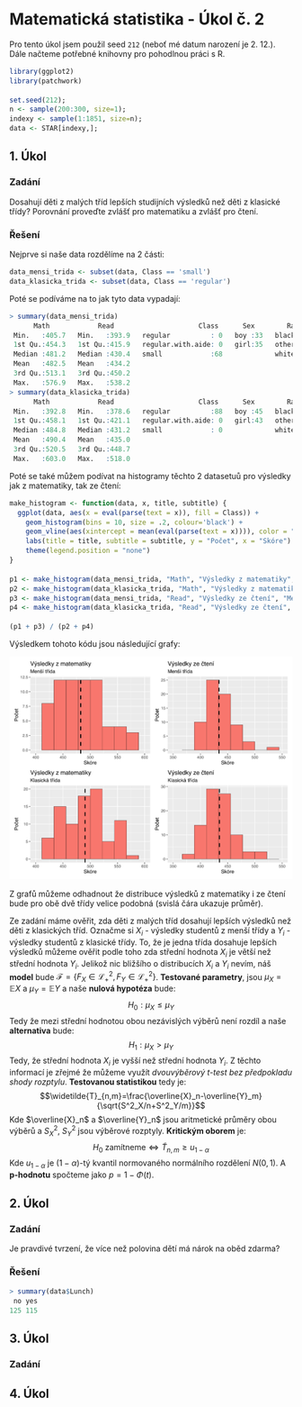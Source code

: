 # Matematická statistika - Úkol č. 2
Pro tento úkol jsem použil seed `212` (neboť mé datum narození je 2. 12.). Dále načteme potřebné knihovny pro pohodlnou práci s R.
```r
library(ggplot2)
library(patchwork)

set.seed(212);
n <- sample(200:300, size=1);
indexy <- sample(1:1851, size=n);
data <- STAR[indexy,];
```
## 1. Úkol
### Zadání
Dosahují děti z malých tříd lepších studijních výsledků než děti z klasické třídy? Porovnání proveďte zvlášť pro matematiku a zvlášť pro čtení.
### Řešení
Nejprve si naše data rozdělíme na 2 části:
```r
data_mensi_trida <- subset(data, Class == 'small')
data_klasicka_trida <- subset(data, Class == 'regular')
```
Poté se podíváme na to jak tyto data vypadají:
```r
> summary(data_mensi_trida)
      Math            Read                     Class      Sex        Race    Lunch   
 Min.   :405.7   Min.   :393.9   regular          : 0   boy :33   black:26   no :39  
 1st Qu.:454.3   1st Qu.:415.9   regular.with.aide: 0   girl:35   other: 0   yes:29  
 Median :481.2   Median :430.4   small            :68             white:42           
 Mean   :482.5   Mean   :434.2                                                       
 3rd Qu.:513.1   3rd Qu.:450.2                                                       
 Max.   :576.9   Max.   :538.2                                                       
> summary(data_klasicka_trida)
      Math            Read                     Class      Sex        Race    Lunch   
 Min.   :392.8   Min.   :378.6   regular          :88   boy :45   black:26   no :48  
 1st Qu.:458.1   1st Qu.:421.1   regular.with.aide: 0   girl:43   other: 0   yes:40  
 Median :484.8   Median :431.2   small            : 0             white:62           
 Mean   :490.4   Mean   :435.0                                                       
 3rd Qu.:520.5   3rd Qu.:448.7                                                       
 Max.   :603.0   Max.   :518.0       
```
Poté se také můžem podívat na histogramy těchto 2 datasetuů pro výsledky jak z matematiky, tak ze čtení:
```r
make_histogram <- function(data, x, title, subtitle) {
  ggplot(data, aes(x = eval(parse(text = x)), fill = Class)) +
    geom_histogram(bins = 10, size = .2, colour='black') +
    geom_vline(aes(xintercept = mean(eval(parse(text = x)))), color = "black", linetype = "dashed", size=1) +
    labs(title = title, subtitle = subtitle, y = "Počet", x = "Skóre") +
    theme(legend.position = "none")
}

p1 <- make_histogram(data_mensi_trida, "Math", "Výsledky z matematiky", "Menší třída") + xlim(400, 600)
p2 <- make_histogram(data_klasicka_trida, "Math", "Výsledky z matematiky", "Klasická třída") + xlim(400, 600)
p3 <- make_histogram(data_mensi_trida, "Read", "Výsledky ze čtení", "Menší třída") + xlim(350, 550)
p4 <- make_histogram(data_klasicka_trida, "Read", "Výsledky ze čtení", "Klasická třída") + xlim(350, 550)

(p1 + p3) / (p2 + p4)
```
Výsledkem tohoto kódu jsou následující grafy:

![Graf](https://raw.githubusercontent.com/vhotmar/school-stackedit/main/ms_plot_01_01.svg?t=2)

Z grafů můžeme odhadnout že distribuce výsledků z matematiky i ze čtení bude pro obě dvě třídy velice podobná (svislá čára ukazuje průměr).

Ze zadání máme ověřit, zda děti z malých tříd dosahují lepších výsledků než děti z klasických tříd. Označme si $X_i$ - výsledky studentů z menší třídy a $Y_i$ - výsledky studentů z klasické třídy. To, že je jedna třída dosahuje lepších výsledků můžeme ověřit podle toho zda střední hodnota $X_i$ je větší než střední hodnota $Y_i$. Jelikož nic bližšího o distribucích $X_i$ a $Y_i$ nevím, náš **model** bude $\mathcal{F}=\lbrace F_X \in \mathcal{L}^2_+, F_Y \in \mathcal{L}^2_+ \rbrace$. **Testované parametry**, jsou $\mu_{X}=\mathbb{E}X$ a $\mu_{Y}=\mathbb{E}Y$ a naše **nulová hypotéza** bude:
$$H_0: \mu_{X}\le\mu_{Y}$$
Tedy že mezi střední hodnotou obou nezávislých výběrů není rozdíl a naše **alternativa** bude:
$$H_1: \mu_{X}>\mu_{Y}$$
Tedy, že střední hodnota $X_i$ je vyšší než střední hodnota $Y_i$. Z těchto informací je zřejmé že můžeme využít *dvouvýběrový t-test bez předpokladu shody rozptylu*. **Testovanou statistikou** tedy je:
$$\widetilde{T}_{n,m}=\frac{\overline{X}_n-\overline{Y}_m}{\sqrt{S^2_X/n+S^2_Y/m}}$$
Kde $\overline{X}_n$ a $\overline{Y}_n$ jsou aritmetické průměry obou výběrů a $S^2_X$, $S^2_Y$ jsou výběrové rozptyly. **Kritickým oborem** je:
$$H_0 \text{ zamítneme} \iff \widetilde{T}_{n,m} \ge u_{1-\alpha} $$
Kde $u_{1-\alpha}$ je $(1-\alpha)$-tý kvantil normovaného normálního rozdělení $N(0,1)$. A **p-hodnotu** spočteme jako $p=1-\Phi(t)$.
## 2. Úkol
### Zadání
Je pravdivé tvrzení, že více než polovina dětí má nárok na oběd zdarma?
### Řešení
```r
> summary(data$Lunch)
 no yes 
125 115 
```

## 3. Úkol
### Zadání

## 4. Úkol

<!--stackedit_data:
eyJoaXN0b3J5IjpbMTc3MDUyMjc1MCwxNjI1ODc4OTEwLC03MD
czMTMyMDgsNjUzOTc4MjM2LDgwNjc5MDkzNiwtMTg2MzE3NTUz
OSwtMTQyNDUxOTIwNl19
-->